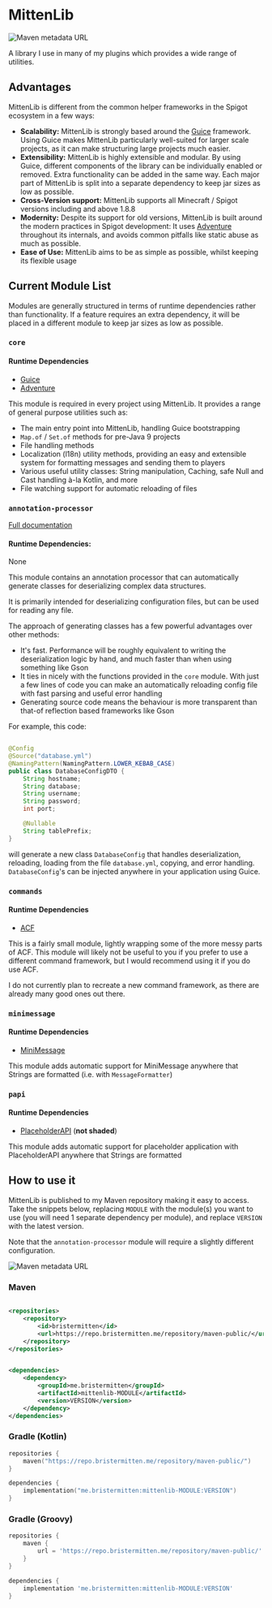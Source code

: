 # MittenLib

![Maven metadata URL](https://img.shields.io/maven-metadata/v?metadataUrl=https%3A%2F%2Frepo.bristermitten.me%2Frepository%2Fmaven-public%2Fme%2Fbristermitten%2Fmittenlib-core%2Fmaven-metadata.xml)

A library I use in many of my plugins which provides
a wide range of utilities.

## Advantages

MittenLib is different from the common helper frameworks in the Spigot ecosystem in a few ways:

* **Scalability:** MittenLib is strongly based around the [Guice](https://github.com/google/guice/) framework.
  Using Guice makes MittenLib particularly well-suited for larger scale projects, as it
  can make structuring large projects much easier.
* **Extensibility:** MittenLib is highly extensible and modular. By using Guice, different components of the library
  can be individually enabled or removed. Extra functionality can be added in the same way. Each major
  part of MittenLib is split into a separate dependency to keep jar sizes as low as possible.
* **Cross-Version support:** MittenLib supports all Minecraft / Spigot versions including and above 1.8.8
* **Modernity:** Despite its support for old versions, MittenLib is built around the modern practices in Spigot
  development: It uses [Adventure](https://docs.adventure.kyori.net/) throughout its internals, and avoids common
  pitfalls like static abuse as much as possible.
* **Ease of Use:** MittenLib aims to be as simple as possible, whilst keeping its flexible usage

## Current Module List

Modules are generally structured in terms of runtime dependencies
rather than functionality. If a feature requires an extra dependency,
it will be placed in a different module to keep jar sizes as low as possible.

### `core`

#### Runtime Dependencies

* [Guice](https://github.com/google/guice/)
* [Adventure](https://docs.adventure.kyori.net/)

This module is required in every project using MittenLib.
It provides a range of general purpose utilities such as:

* The main entry point into MittenLib, handling Guice bootstrapping
* `Map.of` / `Set.of` methods for pre-Java 9 projects
* File handling methods
* Localization (l18n) utility methods, providing an easy and extensible system for formatting messages and sending them
  to players
* Various useful utility classes: String manipulation, Caching, safe Null and Cast handling à-la Kotlin, and more
* File watching support for automatic reloading of files

### `annotation-processor`

[Full documentation](./annotation-processor/README.md)

#### Runtime Dependencies:

None

This module contains an annotation processor that can automatically
generate classes for deserializing complex data structures.

It is primarily intended for deserializing configuration files,
but can be used for reading any file.

The approach of generating classes has a few powerful advantages over other methods:

* It's fast. Performance will be roughly equivalent to writing the deserialization logic by hand, and much faster than
  when using something like Gson
* It ties in nicely with the functions provided in the `core` module. With just a few lines of code you can make an
  automatically reloading config file with fast parsing and useful error handling
* Generating source code means the behaviour is more transparent than that-of reflection based frameworks like Gson

For example, this code:

```java

@Config
@Source("database.yml")
@NamingPattern(NamingPattern.LOWER_KEBAB_CASE)
public class DatabaseConfigDTO {
    String hostname;
    String database;
    String username;
    String password;
    int port;

    @Nullable
    String tablePrefix;
}
```

will generate a new class `DatabaseConfig` that handles
deserialization, reloading, loading from the file `database.yml`, copying, and
error handling. `DatabaseConfig`'s can be injected anywhere in your application using Guice.

### `commands`

#### Runtime Dependencies

* [ACF](https://github.com/aikar/commands/)

This is a fairly small module, lightly wrapping some of the more messy parts of
ACF. This module will likely not be useful to you if you prefer to use a different command framework,
but I would recommend using it if you do use ACF.

I do not currently plan to recreate a new command framework, as there are already many good ones
out there.

### `minimessage`

#### Runtime Dependencies

- [MiniMessage](https://docs.adventure.kyori.net/minimessage/)

This module adds automatic support for MiniMessage anywhere that Strings are formatted
(i.e. with `MessageFormatter`)

### `papi`

#### Runtime Dependencies

- [PlaceholderAPI](https://www.spigotmc.org/resources/placeholderapi.6245/) (**not shaded**)

This module adds automatic support for placeholder application with PlaceholderAPI anywhere that Strings are formatted

## How to use it

MittenLib is published to my Maven repository making it easy to access.
Take the snippets below, replacing `MODULE` with the module(s) you want to use (you will need 1 separate dependency
per module),
and replace `VERSION` with the latest version.

Note that the `annotation-processor` module will require a slightly different
configuration.

![Maven metadata URL](https://img.shields.io/maven-metadata/v?metadataUrl=https%3A%2F%2Frepo.bristermitten.me%2Frepository%2Fmaven-public%2Fme%2Fbristermitten%2Fmittenlib-core%2Fmaven-metadata.xml)

### Maven

```xml

<repositories>
    <repository>
        <id>bristermitten</id>
        <url>https://repo.bristermitten.me/repository/maven-public/</url>
    </repository>
</repositories>
```

```xml

<dependencies>
    <dependency>
        <groupId>me.bristermitten</groupId>
        <artifactId>mittenlib-MODULE</artifactId>
        <version>VERSION</version>
    </dependency>
</dependencies>
```

### Gradle (Kotlin)

```kotlin
repositories {
    maven("https://repo.bristermitten.me/repository/maven-public/")
}

dependencies {
    implementation("me.bristermitten:mittenlib-MODULE:VERSION")
}
```

### Gradle (Groovy)

```groovy
repositories {
    maven {
        url = 'https://repo.bristermitten.me/repository/maven-public/'
    }
}

dependencies {
    implementation 'me.bristermitten:mittenlib-MODULE:VERSION'
}
```
